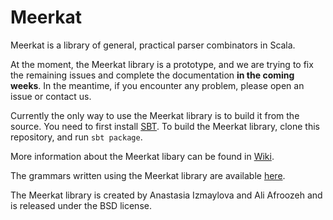 # Meerkat

Meerkat is a library of general, practical parser combinators in Scala. 

At the moment, the Meerkat library is a prototype, and we are trying to fix the remaining
issues and complete the documentation **in the coming weeks**. In the meantime, if you encounter
any problem, please open an issue or contact us.

Currently the only way to use the Meerkat library is to build it from the source.
You need to first install [SBT](http://www.scala-sbt.org/). To build the Meerkat library,
clone this repository, and run `sbt package`.

More information about the Meerkat libary can be found in [Wiki](https://github.com/Anastassija/Meerkat/wiki).

The grammars written using the Meerkat library are available [here](https://github.com/afroozeh/Meerkat-Grammars).

The Meerkat library is created by Anastasia Izmaylova and Ali Afroozeh and is released under the BSD license.

